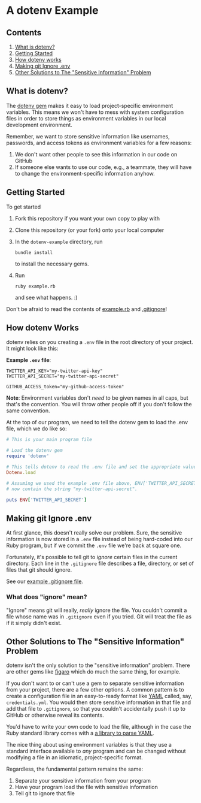 # A dotenv Example

## Contents

1. [What is dotenv?](#what-is-dotenv)
2. [Getting Started](#getting-started)
3. [How dotenv works](#how-dotenv-works)
4. [Making git Ignore .env](#making-git-ignore-env)
5. [Other Solutions to The "Sensitive Information" Problem](#other-solutions-to-the-sensitive-information-problem)
## What is dotenv?

The [dotenv gem](https://github.com/bkeepers/dotenv) makes it easy to load
project-specific environment variables.  This means we won't have to mess with
system configuration files in order to store things as environment variables
in our local development environment.

Remember, we want to store sensitive information like usernames, passwords,
and access tokens as environment variables for a few reasons:

1. We don't want other people to see this information in our code on GitHub
2. If someone else wants to use our code, e.g., a teammate, they will have to
   change the environment-specific information anyhow.

## Getting Started

To get started

1. Fork this repository if you want your own copy to play with
2. Clone this repository (or your fork) onto your local computer
3. In the `dotenv-example` directory, run

   ```
   bundle install
   ```

   to install the necessary gems.
4. Run

   ```
   ruby example.rb
   ```

   and see what happens. :)

Don't be afraid to read the contents of [example.rb](example.rb) and [.gitignore](.gitignore)!

## How dotenv Works

dotenv relies on you creating a `.env` file in the root directory of your
project.  It might look like this:

**Example `.env` file**:

```text
TWITTER_API_KEY="my-twitter-api-key"
TWITTER_API_SECRET="my-twitter-api-secret"

GITHUB_ACCESS_token="my-github-access-token"
```

**Note**: Environment variables don't *need* to be given names in all caps,
but that's the convention. You will throw other people off if you don't follow
the same convention.

At the top of our program, we need to tell the dotenv gem to load the .env file,
which we do like so:

```ruby
# This is your main program file

# Load the dotenv gem
require 'dotenv'

# This tells dotenv to read the .env file and set the appropriate values in ENV
Dotenv.load

# Assuming we used the example .env file above, ENV['TWITTER_API_SECRET'] should
# now contain the string "my-twitter-api-secret".

puts ENV['TWITTER_API_SECRET']
```

## Making git Ignore .env

At first glance, this doesn't really solve our problem.  Sure, the sensitive
information is now stored in a `.env` file instead of being hard-coded into
our Ruby program, but if we commit the `.env` file we're back at square one.

Fortunately, it's possible to tell git to *ignore* certain files in the current
directory. Each line in the `.gitignore` file describes a file, directory, or
set of files that git should ignore.

See our [example .gitignore file](.gitignore).

### What does "ignore" mean?

"Ignore" means git will really, *really* ignore the file.  You couldn't commit a
file whose name was in `.gitignore` even if you tried.  Git will treat the file
as if it simply didn't exist.

## Other Solutions to The "Sensitive Information" Problem

dotenv isn't the only solution to the "sensitive information" problem.  There
are other gems like [figaro](https://github.com/laserlemon/figaro) which do
much the same thing, for example.

If you don't want to or can't use a gem to separate sensitive information from
your project, there are a few other options.  A common pattern is to create a
configuration file in an easy-to-ready format like [YAML](http://en.wikipedia.org/wiki/YAML)
called, say, `credentials.yml`.  You would then store sensitive information in
that file and add that file to `.gitignore`, so that you couldn't accidentally
push it up to GitHub or otherwise reveal its contents.

You'd have to write your own code to load the file, although in the case the Ruby standard library comes with a [a library to parse YAML](http://ruby-doc.org/stdlib-2.0.0/libdoc/yaml/rdoc/YAML.html).

The nice thing about using environment variables is that they use a standard
interface available to *any* program and can be changed without modifying
a file in an idiomatic, project-specific format.

Regardless, the fundamental pattern remains the same:

1. Separate your sensitive information from your program
2. Have your program load the file with sensitive information
3. Tell git to ignore that file
